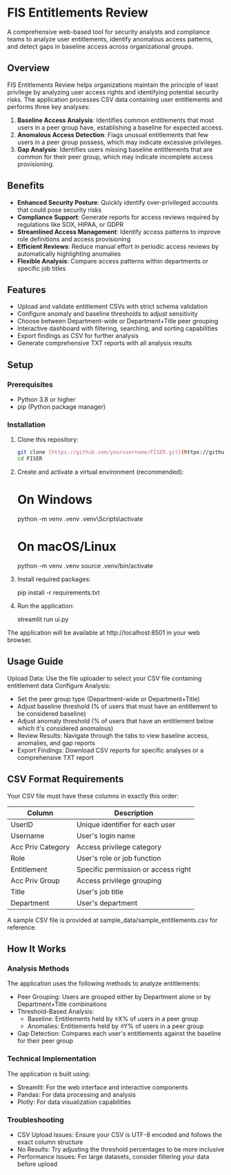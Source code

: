 # FIS Entitlements Review

A comprehensive web-based tool for security analysts and compliance teams to analyze user entitlements, identify anomalous access patterns, and detect gaps in baseline access across organizational groups.

## Overview

FIS Entitlements Review helps organizations maintain the principle of least privilege by analyzing user access rights and identifying potential security risks. The application processes CSV data containing user entitlements and performs three key analyses:

1. **Baseline Access Analysis**: Identifies common entitlements that most users in a peer group have, establishing a baseline for expected access.
2. **Anomalous Access Detection**: Flags unusual entitlements that few users in a peer group possess, which may indicate excessive privileges.
3. **Gap Analysis**: Identifies users missing baseline entitlements that are common for their peer group, which may indicate incomplete access provisioning.

## Benefits

- **Enhanced Security Posture**: Quickly identify over-privileged accounts that could pose security risks
- **Compliance Support**: Generate reports for access reviews required by regulations like SOX, HIPAA, or GDPR
- **Streamlined Access Management**: Identify access patterns to improve role definitions and access provisioning
- **Efficient Reviews**: Reduce manual effort in periodic access reviews by automatically highlighting anomalies
- **Flexible Analysis**: Compare access patterns within departments or specific job titles

## Features

- Upload and validate entitlement CSVs with strict schema validation
- Configure anomaly and baseline thresholds to adjust sensitivity
- Choose between Department-wide or Department+Title peer grouping
- Interactive dashboard with filtering, searching, and sorting capabilities
- Export findings as CSV for further analysis
- Generate comprehensive TXT reports with all analysis results

## Setup

### Prerequisites
- Python 3.8 or higher
- pip (Python package manager)

### Installation
1. Clone this repository:
   ```bash
   git clone [https://github.com/yourusername/FISER.git](https://github.com/yourusername/FISER.git)
   cd FISER

2. Create and activate a virtual environment (recommended):
   # On Windows
   python -m venv .venv
   .venv\Scripts\activate

   # On macOS/Linux
   python -m venv .venv
   source .venv/bin/activate

3. Install required packages:

   pip install -r requirements.txt

4. Run the application:

   streamlit run ui.py

The application will be available at http://localhost:8501 in your web browser.

## Usage Guide
Upload Data: Use the file uploader to select your CSV file containing entitlement data
Configure Analysis:
- Set the peer group type (Department-wide or Department+Title)
- Adjust baseline threshold (% of users that must have an entitlement to be considered baseline)
- Adjust anomaly threshold (% of users that have an entitlement below which it's considered anomalous)
- Review Results: Navigate through the tabs to view baseline access, anomalies, and gap reports
- Export Findings: Download CSV reports for specific analyses or a comprehensive TXT report

## CSV Format Requirements
Your CSV file must have these columns in exactly this order:

| Column            | Description                                     |
| ----------------- | ----------------------------------------------- |
| UserID            | Unique identifier for each user                 |
| Username          | User's login name                               |
| Acc Priv Category | Access privilege category                       |
| Role              | User's role or job function                     |
| Entitlement       | Specific permission or access right             |
| Acc Priv Group    | Access privilege grouping                       |
| Title             | User's job title                                |
| Department        | User's department                               |

A sample CSV file is provided at sample_data/sample_entitlements.csv for reference.

## How It Works

### Analysis Methods
The application uses the following methods to analyze entitlements:
- Peer Grouping: Users are grouped either by Department alone or by Department+Title combinations
- Threshold-Based Analysis:
  - Baseline: Entitlements held by ≥X% of users in a peer group
  - Anomalies: Entitlements held by ≤Y% of users in a peer group
- Gap Detection: Compares each user's entitlements against the baseline for their peer group

### Technical Implementation
The application is built using:
- Streamlit: For the web interface and interactive components
- Pandas: For data processing and analysis
- Plotly: For data visualization capabilities

### Troubleshooting
- CSV Upload Issues: Ensure your CSV is UTF-8 encoded and follows the exact column structure
- No Results: Try adjusting the threshold percentages to be more inclusive
- Performance Issues: For large datasets, consider filtering your data before upload   